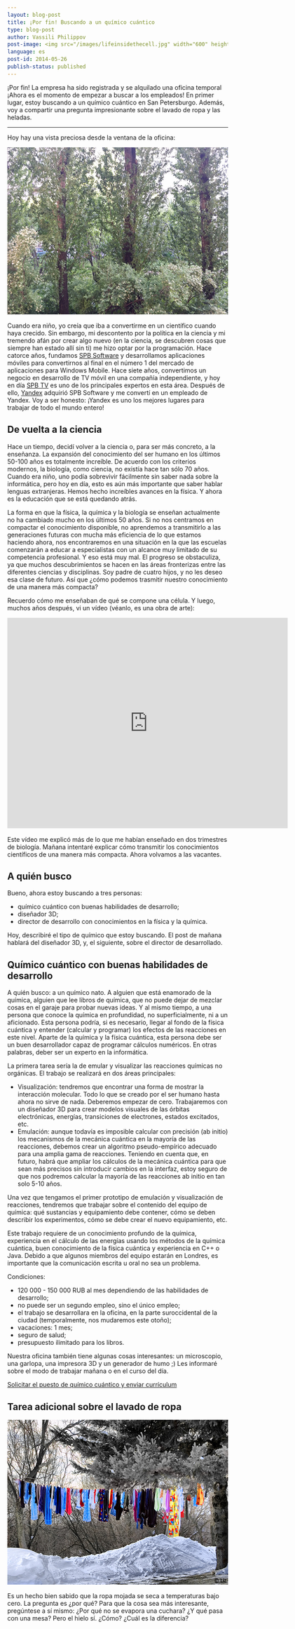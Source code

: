 ```yaml
---
layout: blog-post
title: ¡Por fin! Buscando a un químico cuántico
type: blog-post
author: Vassili Philippov
post-image: <img src="/images/lifeinsidethecell.jpg" width="600" height="400" alt="Inner life of a cell">
language: es
post-id: 2014-05-26
publish-status: published
---
```

¡Por fin! La empresa ha sido registrada y se alquilado una oficina temporal ¡Ahora es el momento de empezar a buscar a los empleados!
En primer lugar, estoy buscando a un químico cuántico en San Petersburgo.
Además, voy a compartir una pregunta impresionante sobre el lavado de ropa y las heladas.
<!-- more -->

----

Hoy hay una vista preciosa desde la ventana de la oficina:

<img src="/images/officewindowview.jpg" width="600" height="381" alt="view from the office window">

Cuando era niño, yo creía que iba a convertirme en un científico cuando haya crecido. Sin embargo, mi descontento por la política en la ciencia y mi tremendo afán por crear algo nuevo (en la ciencia, se descubren cosas que siempre han estado allí sin ti) me hizo optar por la programación. Hace catorce años, fundamos <a href="http://www.spb.com">SPB Software</a> y desarrollamos aplicaciones móviles para convertirnos al final en el número 1 del mercado de aplicaciones para Windows Mobile. Hace siete años, convertimos un negocio en desarrollo de TV móvil en una compañía independiente, y hoy en día <a href="http://www.spbtvsolutions.com">SPB TV</a> es uno de los principales expertos en esta área. Después de ello, <a href="http://company.yandex.com">Yandex</a> adquirió SPB Software y me convertí en un empleado de Yandex. Voy a ser honesto: ¡Yandex es uno los mejores lugares para trabajar de todo el mundo entero!

## De vuelta a la ciencia

Hace un tiempo, decidí volver a la ciencia o, para ser más concreto, a la enseñanza. La expansión del conocimiento del ser humano en los últimos 50-100 años es totalmente increíble. De acuerdo con los criterios modernos, la biología, como ciencia, no existía hace tan sólo 70 años. Cuando era niño, uno podía sobrevivir fácilmente sin saber nada sobre la informática, pero hoy en día, esto es aún más importante que saber hablar lenguas extranjeras. Hemos hecho increíbles avances en la física.
Y ahora es la educación que se está quedando atrás.

La forma en que la física, la química y la biología se enseñan actualmente no ha cambiado mucho en los últimos 50 años. Si no nos centramos en compactar el conocimiento disponible, no aprendemos a transmitirlo a las generaciones futuras con mucha más eficiencia de lo que estamos haciendo ahora, nos encontraremos en una situación en la que las escuelas comenzarán a educar a especialistas con un alcance muy limitado de su competencia profesional. Y eso está muy mal. El progreso se obstaculiza, ya que muchos descubrimientos se hacen en las áreas fronterizas entre las diferentes ciencias y disciplinas. Soy padre de cuatro hijos, y no les deseo esa clase de futuro. Así que ¿cómo podemos trasmitir nuestro conocimiento de una manera más compacta?

Recuerdo cómo me enseñaban de qué se compone una célula. Y luego, muchos años después, vi un vídeo (véanlo, es una obra de arte):

<iframe width="640" height="480" src="http://www.youtube.com/embed/B_zD3NxSsD8?rel=0" frameborder="0" allowfullscreen></iframe>
<br>

Este vídeo me explicó más de lo que me habían enseñado en dos trimestres de biología. Mañana intentaré explicar cómo transmitir los conocimientos científicos de una manera más compacta. Ahora volvamos a las vacantes.

## A quién busco

Bueno, ahora estoy buscando a tres personas:

* químico cuántico con buenas habilidades de desarrollo;
* diseñador 3D;
* director de desarrollo con conocimientos en la física y la química.

Hoy, describiré el tipo de químico que estoy buscando. El post de mañana hablará del diseñador 3D, y, el siguiente, sobre el director de desarrollado.

## Químico cuántico con buenas habilidades de desarrollo

A quién busco: a un químico nato. A alguien que está enamorado de la química, alguien que lee libros de química, que no puede dejar de mezclar cosas en el garaje para probar nuevas ideas. Y al mismo tiempo, a una persona que conoce la química en profundidad, no superficialmente, ni a un aficionado. Esta persona podría, si es necesario, llegar al fondo de la física cuántica y entender (calcular y programar) los efectos de las reacciones en este nivel. Aparte de la química y la física cuántica, esta persona debe ser un buen desarrollador capaz de programar cálculos numéricos.
En otras palabras, deber ser un experto en la informática.

La primera tarea sería la de emular y visualizar las reacciones químicas no orgánicas. El trabajo se realizará en dos áreas principales:

* Visualización: tendremos que encontrar una forma de mostrar la interacción molecular. Todo lo que se creado por el ser humano hasta ahora no sirve de nada. Deberemos empezar de cero. Trabajaremos con un diseñador 3D para crear modelos visuales de las órbitas electrónicas, energías, transiciones de electrones, estados excitados, etc.
* Emulación: aunque todavía es imposible calcular con precisión (ab initio) los mecanismos de la mecánica cuántica en la mayoría de las reacciones, debemos crear un algoritmo pseudo-empírico adecuado para una amplia gama de reacciones. Teniendo en cuenta que, en futuro, habrá que ampliar los cálculos de la mecánica cuántica para que sean más precisos sin introducir cambios en la interfaz, estoy  seguro de que nos podremos calcular la mayoría de las reacciones ab initio en tan solo 5-10 años.

Una vez que tengamos el primer prototipo de emulación y visualización de reacciones, tendremos que trabajar sobre el contenido del equipo de química: qué sustancias y equipamiento debe contener, cómo se deben describir los experimentos, cómo se debe crear el nuevo equipamiento, etc.

Este trabajo requiere de un conocimiento profundo de la química, experiencia en el cálculo de las energías usando los métodos de la química cuántica, buen conocimiento de la física cuántica y experiencia en C++ o Java. Debido a que algunos miembros del equipo estarán en Londres, es importante que la comunicación escrita u oral no sea un problema.

Condiciones:

* 120 000 - 150 000 RUB al mes dependiendo de las habilidades de desarrollo;
* no puede ser un segundo empleo, sino el único empleo;
* el trabajo se desarrollara en la oficina, en la parte suroccidental de la ciudad (temporalmente, nos mudaremos este otoño);
* vacaciones: 1 mes;
* seguro de salud;
* presupuesto ilimitado para los libros.

Nuestra oficina también tiene algunas cosas interesantes: un microscopio, una garlopa, una impresora 3D y un generador de humo ;) Les informaré sobre el modo de trabajar mañana o en el curso del día.

<a class="btn btn-primary btn-lg active" href="http://scijob.ru/vacancy/2783" role="button">Solicitar el puesto de químico cuántico y enviar currículum</a>

## Tarea adicional sobre el lavado de ropa

<a href="https://www.flickr.com/photos/kingstongal/2277441286/in/photostream/"><img src="/images/winterdry.jpg" width="600" height="376" alt="Ropa que se seca durante heladas"></a>

Es un hecho bien sabido que la ropa mojada se seca a temperaturas bajo cero. La pregunta es ¿por qué? Para que la cosa sea más interesante, pregúntese a sí mismo:
¿Por qué no se evapora una cuchara? ¿Y qué pasa con una mesa? Pero el hielo sí. ¿Cómo? ¿Cuál es la diferencia?